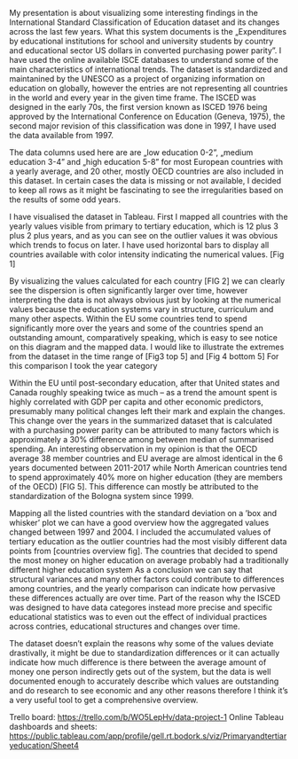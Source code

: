 My presentation is about visualizing some interesting findings in the International Standard Classification of Education dataset and its changes across the last few years. What this system  documents is the „Expenditures by educational institutions for school and university students by country and educational sector US dollars in converted purchasing power parity”. I have used the online available ISCE databases to understand some of the main characteristics of international trends. The dataset is standardized and maintanined by the UNESCO as a project of organizing information on education on globally, however the entries are not representing all countries in the world and every year in the given time frame. The ISCED was designed in the early 70s, the first version known as ISCED 1976 being approved by the International Conference on Education (Geneva, 1975), the second major revision of this classification was done in 1997, I have used the data available from 1997.


The data columns used here are are „low education 0-2”, „medium education 3-4” and „high education 5-8” for most European countries with a yearly average, and 20 other, mostly OECD countries are also included in this dataset. In certain cases the data is missing or not available, I decided to keep all rows as it might be fascinating to see the irregularities based on the results of some odd years.


I have visualised the dataset in Tableau. First I mapped all countries with the yearly values visible from primary to tertiary education, which is 12 plus 3 plus 2 plus years, and as you can see on the outlier values it was obvious which trends to focus on later. I have used horizontal bars to display all countries available with color intensity indicating the numerical values. [Fig 1]


By visualizing the values calculated for each country [FIG 2] we can clearly see the dispersion is often significantly larger over time, however interpreting the data is not always obvious just by looking at the numerical values because the education systems vary in structure, curriculum and many other aspects. Within the EU some countries tend to spend significantly more over the years and some of the countries spend an outstanding amount, comparatively speaking, which is easy to see notice on this diagram and the mapped data. I would like to illustrate the extremes from the dataset in the time range of [Fig3 top 5] and [Fig 4 bottom 5] For this comparison I took the year category 

Within the EU until post-secondary education, after that United states and Canada roughly speaking twice as much – as a trend the amount spent is highly correlated with GDP per capita and other economic predictors, presumably many political changes left their mark and explain the changes. This change over the years in the summarized dataset that is calculated with a purchasing power parity can be attributed to many factors which is approximately a 30% difference among between median of summarised spending.  An interesting observation in my opinion is that the OECD average 38 member countries and EU average are almost identical in the 6 years documented between 2011-2017 while North American countries tend to spend approximately 40% more on higher education (they are members of the OECD) [FIG 5]. This difference can mostly be attributed to the standardization of the Bologna system since 1999.


Mapping all the listed countries with the standard deviation on a ’box and whisker’ plot we can have a good overview how the aggregated values changed between 1997 and 2004. I included the accumulated values of tertiary education as the outlier countries had the most visibly different data points from [countries overview fig]. The countries that decided to spend the most money on higher education on average probably had a traditionally different higher education system 
As a conclusion we can say that structural variances and many other factors could contribute to differences among countries, and the yearly comparison can indicate how pervasive these differences actually are over time. Part of the reason why the ISCED was designed to have data categores instead more precise and specific educational statistics was to even out the effect of individual practices across contries, educational structures and changes over time. 


The dataset doesn’t explain the reasons why some of the values deviate drastivally, it might be due to standardization differences or it can actually indicate how much difference is there between the average amount of money one person indirectly gets out of the system, but the data is well documented enough to accurately describe which values are outstanding and do research to see economic and any other reasons therefore I think it’s a very useful tool to get a comprehensive overview.

Trello board: https://trello.com/b/WO5LepHv/data-project-1
Online Tableau dashboards and sheets: https://public.tableau.com/app/profile/gell.rt.bodork.s/viz/Primaryandtertiaryeducation/Sheet4
